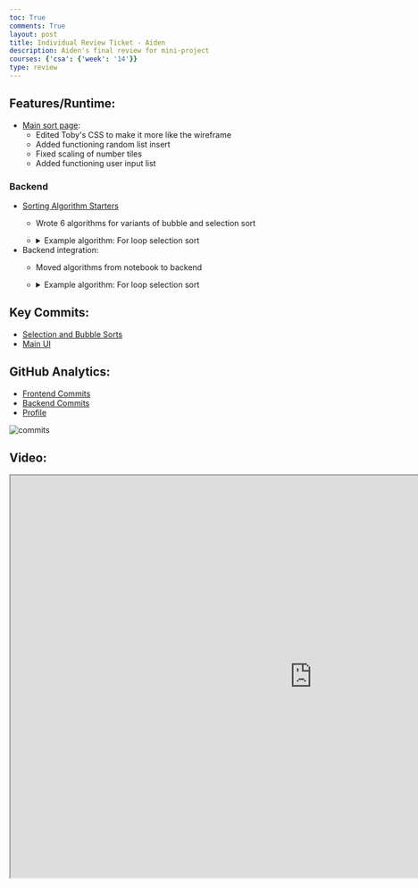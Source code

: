 ```yaml
---
toc: True
comments: True
layout: post
title: Individual Review Ticket - Aiden
description: Aiden's final review for mini-project
courses: {'csa': {'week': '14'}}
type: review
---
```


## Features/Runtime:
* [Main sort page](http://aidenhuynh.github.io/sortsortsort):
    - Edited Toby's CSS to make it more like the wireframe
    - Added functioning random list insert
    - Fixed scaling of number tiles
    - Added functioning user input list

### Backend
* [Sorting Algorithm Starters](https://aidenhuynh.github.io/sortsortsort/2023/11/17/algorithms_IPYNB_2_.html)
    - Wrote 6 algorithms for variants of bubble and selection sort
    - <details closed>
        <summary>Example algorithm: For loop selection sort</summary>
        <pre>
            private static int[] selectionFor(int[] arr) {
                // For loop to iterate through whole array, except last value because it will already be sorted by then
                for (int i = 0; i < arr.length - 1; i ++) {
                    // Define the minimum index by setting it to the first element not iterated yet
                    int minIndex = i;

                    // For loop to iterate through all elements after previous run
                    for (int j = i + 1; j < arr.length; j ++) {
                        // If selected value is lower than current minimum, set the new minimum
                        if (arr[j] < arr[minIndex]) {
                            minIndex = j;
                        }
                    }

                    // If the minimum is different from the current value, swap them
                    if (minIndex != i) {
                        int temp = arr[i];
                        arr[i] = arr[minIndex];
                        arr[minIndex] = temp;
                    }
            }

                return arr;
            }

            printArr(selectionFor(test));

* Backend integration:
    - Moved algorithms from notebook to backend
    - <details closed>
        <summary>Example algorithm: For loop selection sort</summary>
        <pre>
            public class ForSortSelection extends Selection {
                public ForSortSelection(){
                    super("Insertion Sort For Loop");
                }

                public ArrayList<Integer> runSort(ArrayList<Integer> arr){
                    super.list = arr;
                    long startTime = System.nanoTime();
                    int n = arr.size();
                    
                    // For loop to iterate through whole array, except last value because it will already be sorted by then
                    for (int i = 0; i < n - 1; i ++) {
                        // Define the minimum index by setting it to the first element not iterated yet
                        int minIndex = i;
                        super.iterations += 1;
                
                        // For loop to iterate through all elements after previous run
                        for (int j = i + 1; j < n; j ++) {
                            super.iterations += 1;
                            super.comparisons += 1;
                            // If selected value is lower than current minimum, set the new minimum
                            if (arr.get(j) < arr.get(minIndex)) {
                                minIndex = j;
                            }
                        }
                
                        // If the minimum is different from the current value, swap them
                        if (minIndex != i) {
                            super.swaps.add(arr.get(minIndex));
                            super.comparisons += 1;
                            int temp = arr.get(i);
                            super.swaps.add(temp);
                            arr.set(i,arr.get(minIndex));
                            arr.set(minIndex, temp);
                        }
                    }
                    super.times.add(System.nanoTime() - startTime);
                        return arr;
                }
            }

## Key Commits:
* [Selection and Bubble Sorts](https://github.com/aidenhuynh/sortsortsort/commit/5d4392808ae1cda28296a7684474ec0bff8946db)
* [Main UI](https://github.com/aidenhuynh/sortsortsort/commit/3e51d6a026b03fbe848668a94f7969bbde87d44d)

## GitHub Analytics:
* [Frontend Commits](https://github.com/aidenhuynh/sortsortsort/commits?author=aidenhuynh)
* [Backend Commits](https://github.com/aidenhuynh/springspringspring/commits/master?author=aidenhuynh)
* [Profile](https://github.com/aidenhuynh)

![commits]({{site.baseurl}}/images/aiden/commits.png)

## Video:
<iframe src="https://drive.google.com/file/d/1FtB2JTDNd5u2qorQO7ifWVUbPY95u_1A/preview" width="1080" height="720">

## Reflection:
### Learning:
I have definitely gotten a lot more used to Java syntax (I don't forget semicolons every single time now), as I have done a lot more work with it than before. This is the most OOP I have done and honestly, I still don't enjoy doing it.

### Improvements:
I need to be able to make myself work even if I do not feel strongly about the project. This was a very simple sorting algorithm project that was not at all hard to code and yet this is the lowest score I have gotten in the class because I simply did not want to work on it. I don't think the lack of challenge necessarily demotivated me but the subject matter definitely did. I enjoy making things for fun that can be used in outside contexts, but this project is pretty much exclusively going to be used just for grading once and then never again. I understand that this is teaching us analysis, but I think this could all be gathered from a student lesson or tech talk (we did do one in CSP).

I also need to work harder as a Scrum Master, because I am still struggling to keep all members working. After all, they are also demotivated probably for the same reasons as me. Primarily, I would like to increase communication within my group, and to do so, I will likely start moving away from Slack, because it seems that some people do not use it outside of class.

I was not able to make a video to demonstrate my features working because the team could not pull together in the last step of integrating the frontend and backend, as we lacked communication as addressed before. 

### Summary:
- Learned Java Syntax
- Most practice with OOP
- Need better collaboration
- Need better communication
- Need more motivation